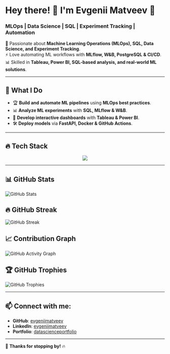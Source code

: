 # Hey there! 👋 I'm Evgenii Matveev 🚀  

### **MLOps | Data Science | SQL | Experiment Tracking | Automation**  

🔬 Passionate about **Machine Learning Operations (MLOps), SQL, Data Science, and Experiment Tracking**.  
⚡ Love automating ML workflows with **MLflow, W&B, PostgreSQL & CI/CD**.  
📊 Skilled in **Tableau, Power BI, SQL-based analysis, and real-world ML solutions**.

---

## 📌 **What I Do**
- 🏆 **Build and automate ML pipelines** using **MLOps best practices**.  
- 📊 **Analyze ML experiments** with **SQL, MLflow & W&B**.  
- 🚀 **Develop interactive dashboards** with **Tableau & Power BI**.  
- 🛠️ **Deploy models** via **FastAPI, Docker & GitHub Actions**.  

---

## 🔥 **Tech Stack**  
<p align="center">
  <img src="https://skillicons.dev/icons?i=python,jupyter,postgresql,powerbi,tableau,vscode,docker,githubactions" />
</p>

---

## 📊 **GitHub Stats**  
![GitHub Stats](https://github-readme-stats.vercel.app/api?username=evgeniimatveev&show_icons=true&theme=gradient)

## 🔥 **GitHub Streak**  
![GitHub Streak](https://github-readme-streak-stats.herokuapp.com/?user=evgeniimatveev&theme=gruvbox)

## 📈 **Contribution Graph**  
![GitHub Activity Graph](https://github-readme-activity-graph.vercel.app/graph?username=evgeniimatveev&theme=react-dark)

## 🏆 **GitHub Trophies**  
![GitHub Trophies](https://github-profile-trophy.vercel.app/?username=evgeniimatveev&theme=onedark&no-frame=true&margin-w=10)

---

## 📫 **Connect with me:**  
- **GitHub**: [evgeniimatveev](https://github.com/evgeniimatveev)  
- **LinkedIn**: [evgeniimatveev](https://www.linkedin.com/in/evgeniimatveev)  
- **Portfolio**: [datascienceportfolio](https://www.datascienceportfolio.io/evgeniimatveev)  

---

🚀 **Thanks for stopping by!** 🔥  
